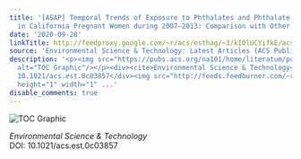 ```yaml
---
title: '[ASAP] Temporal Trends of Exposure to Phthalates and Phthalate Alternatives
  in California Pregnant Women during 2007–2013: Comparison with Other Populations'
date: '2020-09-28'
linkTitle: http://feedproxy.google.com/~r/acs/esthag/~3/kIOlUCYifkE/acs.est.0c03857
source: 'Environmental Science & Technology: Latest Articles (ACS Publications)'
description: '<p><img src="https://pubs.acs.org/na101/home/literatum/publisher/achs/journals/content/esthag/0/esthag.ahead-of-print/acs.est.0c03857/20200928/images/medium/es0c03857_0004.gif"
  alt="TOC Graphic"/></p><div><cite>Environmental Science & Technology</cite></div><div>DOI:
  10.1021/acs.est.0c03857</div><img src="http://feeds.feedburner.com/~r/acs/esthag/~4/kIOlUCYifkE"
  height="1" width="1" ...'
disable_comments: true
---
```

<p><img src="https://pubs.acs.org/na101/home/literatum/publisher/achs/journals/content/esthag/0/esthag.ahead-of-print/acs.est.0c03857/20200928/images/medium/es0c03857_0004.gif" alt="TOC Graphic"/></p><div><cite>Environmental Science & Technology</cite></div><div>DOI: 10.1021/acs.est.0c03857</div><img src="http://feeds.feedburner.com/~r/acs/esthag/~4/kIOlUCYifkE" height="1" width="1" ...